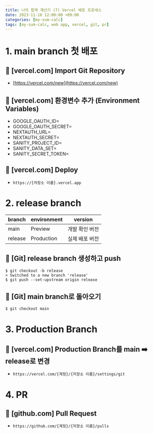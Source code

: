 ```yaml
---
title: 나의 합계 계산기 (7) Vercel 배포 프로세스
date: 2023-11-16 12:00:00 +09:00
categories: [my-sum-calc]
tags: [my-sum-calc, web app, vercel, git, pr]
---
```


# 1. main branch 첫 배포

## 📌 [vercel.com] Import Git Repository

- [https://vercel.com/new](https://vercel.com/new)

## 📌 [vercel.com] 환경변수 추가 (Environment Variables)

- GOOGLE_OAUTH_ID=
- GOOGLE_OAUTH_SECRET=
- NEXTAUTH_URL=
- NEXTAUTH_SECRET=
- SANITY_PROJECT_ID=
- SANITY_DATA_SET=
- SANITY_SECRET_TOKEN=

## 📌 [vercel.com] Deploy

- `https://{저장소 이름}.vercel.app`

# 2. release branch

| branch  | environment | version        |
| ------- | ----------- | -------------- |
| main    | Preview     | 개발 확인 버전 |
| release | Production  | 실제 배포 버전 |

## 📌 [Git] release branch 생성하고 push

```console
$ git checkout -b release
> Switched to a new branch 'release'
$ git push --set-upstream origin release
```

## 📌 [Git] main branch로 돌아오기

```console
$ git checkout main
```

# 3. Production Branch

## 📌 [vercel.com] Production Branch를 main ➡️ release로 변경

- `https://vercel.com/{계정}/{저장소 이름}/settings/git`

# 4. PR

## 📌 [github.com] Pull Request

- `https://github.com/{계정}/{저장소 이름}/pulls`

